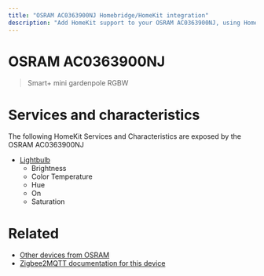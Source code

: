 ```yaml
---
title: "OSRAM AC0363900NJ Homebridge/HomeKit integration"
description: "Add HomeKit support to your OSRAM AC0363900NJ, using Homebridge, Zigbee2MQTT and homebridge-z2m."
---
```

<!---
This file has been GENERATED using src/docgen/docgen.ts
DO NOT EDIT THIS FILE MANUALLY!
-->
# OSRAM AC0363900NJ
> Smart+ mini gardenpole RGBW


# Services and characteristics
The following HomeKit Services and Characteristics are exposed by
the OSRAM AC0363900NJ

* [Lightbulb](../../light.md)
  * Brightness
  * Color Temperature
  * Hue
  * On
  * Saturation


# Related
* [Other devices from OSRAM](../index.md#osram)
* [Zigbee2MQTT documentation for this device](https://www.zigbee2mqtt.io/devices/AC0363900NJ.html)